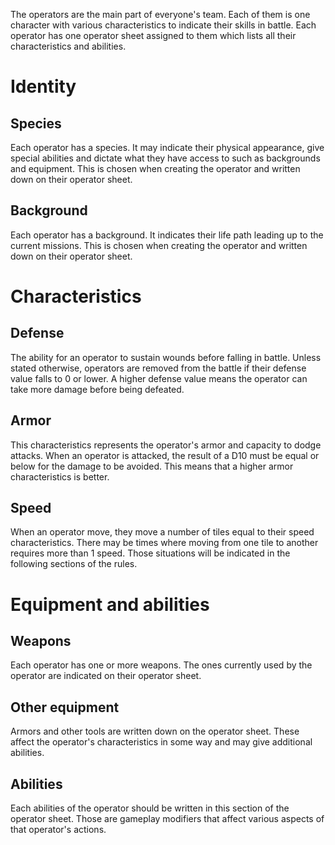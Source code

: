 The operators are the main part of everyone's team. Each of them is one character with various characteristics to indicate their skills in battle. Each operator has one operator sheet assigned to them which lists all their characteristics and abilities.
# Identity
## Species
Each operator has a species. It may indicate their physical appearance, give special abilities and dictate what they have access to such as backgrounds and equipment. This is chosen when creating the operator and written down on their operator sheet.
## Background
Each operator has a background. It indicates their life path leading up to the current missions. This is chosen when creating the operator and written down on their operator sheet.

# Characteristics

## Defense
The ability for an operator to sustain wounds before falling in battle. Unless stated otherwise, operators are removed from the battle if their defense value falls to 0 or lower. A higher defense value means the operator can take more damage before being defeated.
## Armor
This characteristics represents the operator's armor and capacity to dodge attacks. When an operator is attacked, the result of a D10 must be equal or below for the damage to be avoided. This means that a higher armor characteristics is better.
## Speed
When an operator move, they move a number of tiles equal to their speed characteristics. There may be times where moving from one tile to another requires more than 1 speed. Those situations will be indicated in the following sections of the rules.

# Equipment and abilities

## Weapons
Each operator has one or more weapons. The ones currently used by the operator are indicated on their operator sheet.
## Other equipment
Armors and other tools are written down on the operator sheet. These affect the operator's characteristics in some way and may give additional abilities.
## Abilities
Each abilities of the operator should be written in this section of the operator sheet. Those are gameplay modifiers that affect various aspects of that operator's actions.